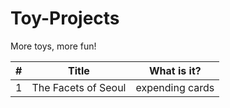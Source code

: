 # Toy-Projects

More toys, more fun!

| #   | Title               | What is it?     |
| --- | ------------------- | --------------- |
| 1   | The Facets of Seoul | expending cards |
